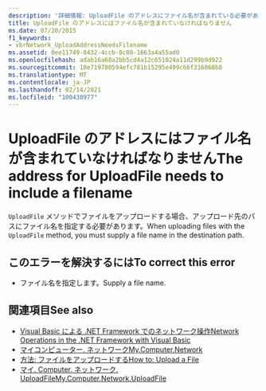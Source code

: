 ```yaml
---
description: '詳細情報: UploadFile のアドレスにファイル名が含まれている必要があります'
title: UploadFile のアドレスにはファイル名が含まれていなければなりません
ms.date: 07/20/2015
f1_keywords:
- vbrNetwork_UploadAddressNeedsFilename
ms.assetid: 0ee11749-0432-4ccb-8c08-1663a4a55ad0
ms.openlocfilehash: adab16a68a2bb5cd4a12c651024a11d299b9d922
ms.sourcegitcommit: 10e719780594efc781b15295e499c66f316068b8
ms.translationtype: MT
ms.contentlocale: ja-JP
ms.lasthandoff: 02/14/2021
ms.locfileid: "100430977"
---
```

# <a name="the-address-for-uploadfile-needs-to-include-a-filename"></a><span data-ttu-id="c8814-103">UploadFile のアドレスにはファイル名が含まれていなければなりません</span><span class="sxs-lookup"><span data-stu-id="c8814-103">The address for UploadFile needs to include a filename</span></span>

<span data-ttu-id="c8814-104">`UploadFile` メソッドでファイルをアップロードする場合、アップロード先のパスにファイル名を指定する必要があります。</span><span class="sxs-lookup"><span data-stu-id="c8814-104">When uploading files with the `UploadFile` method, you must supply a file name in the destination path.</span></span>  
  
## <a name="to-correct-this-error"></a><span data-ttu-id="c8814-105">このエラーを解決するには</span><span class="sxs-lookup"><span data-stu-id="c8814-105">To correct this error</span></span>  
  
- <span data-ttu-id="c8814-106">ファイル名を指定します。</span><span class="sxs-lookup"><span data-stu-id="c8814-106">Supply a file name.</span></span>  
  
## <a name="see-also"></a><span data-ttu-id="c8814-107">関連項目</span><span class="sxs-lookup"><span data-stu-id="c8814-107">See also</span></span>

- <span data-ttu-id="c8814-108">[Visual Basic による .NET Framework でのネットワーク操作](/previous-versions/visualstudio/visual-studio-2010/ms172756(v=vs.100))</span><span class="sxs-lookup"><span data-stu-id="c8814-108">[Network Operations in the .NET Framework with Visual Basic](/previous-versions/visualstudio/visual-studio-2010/ms172756(v=vs.100))</span></span>
- [<span data-ttu-id="c8814-109">マイコンピューター. ネットワーク</span><span class="sxs-lookup"><span data-stu-id="c8814-109">My.Computer.Network</span></span>](xref:Microsoft.VisualBasic.Devices.Network)
- [<span data-ttu-id="c8814-110">方法: ファイルをアップロードする</span><span class="sxs-lookup"><span data-stu-id="c8814-110">How to: Upload a File</span></span>](../developing-apps/programming/computer-resources/how-to-upload-a-file.md)
- [<span data-ttu-id="c8814-111">マイ. Computer. ネットワーク. UploadFile</span><span class="sxs-lookup"><span data-stu-id="c8814-111">My.Computer.Network.UploadFile</span></span>](xref:Microsoft.VisualBasic.Devices.Network.UploadFile%2A)
